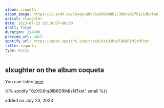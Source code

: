```yaml
---
album: coqueta
album_image: https://i.scdn.co/image/ab67616d0000b273b9c982fb121db3fa678134e1
artist: slxughter
date: 2023-07-23 18:10:07+00:00
draft: false
duration: 154489
preview_url: null
spotify_url: https://open.spotify.com/track/6zX9Jhq8lB6DRiMIzNTxet
title: coqueta
type: music
---
```



## slxughter on the album coqueta

You can listen [here](https://open.spotify.com/track/6zX9Jhq8lB6DRiMIzNTxet)

{{% spotify "6zX9Jhq8lB6DRiMIzNTxet" small %}}

added on July 23, 2023